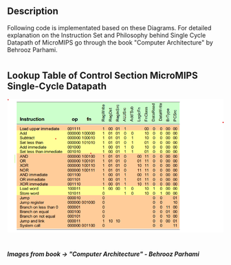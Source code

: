 ## Description
Following code is implementated based on these Diagrams. For detailed explanation on the Instruction Set and Philosophy behind Single Cycle Datapath of MicroMIPS go through the book "Computer Architecture" by Behrooz Parhami.
#
## Lookup Table of Control Section MicroMIPS Single-Cycle Datapath
![Screenshot](ControlSectionLUT.png)


#
##### Images from book -> "Computer Architecture" - Behrooz Parhami
